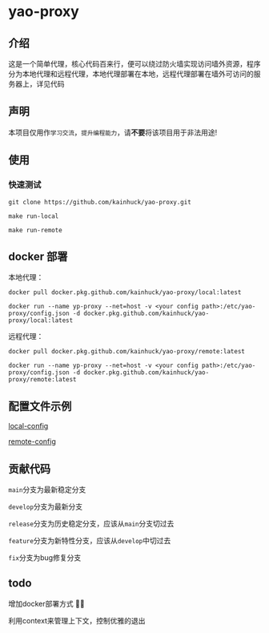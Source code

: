 # yao-proxy



## 介绍

这是一个简单代理，核心代码百来行，便可以绕过防火墙实现访问墙外资源，程序分为本地代理和远程代理，本地代理部署在本地，远程代理部署在墙外可访问的服务器上，详见代码

## 声明

本项目仅用作`学习交流`，`提升编程能力`，请**不要**将该项目用于非法用途!

## 使用

### 快速测试

```
git clone https://github.com/kainhuck/yao-proxy.git
```

```
make run-local
```

```
make run-remote
```

## docker 部署

本地代理：

```
docker pull docker.pkg.github.com/kainhuck/yao-proxy/local:latest

docker run --name yp-proxy --net=host -v <your config path>:/etc/yao-proxy/config.json -d docker.pkg.github.com/kainhuck/yao-proxy/local:latest
```

远程代理：

```
docker pull docker.pkg.github.com/kainhuck/yao-proxy/remote:latest

docker run --name yp-proxy --net=host -v <your config path>:/etc/yao-proxy/config.json -d docker.pkg.github.com/kainhuck/yao-proxy/remote:latest
```

## 配置文件示例

[local-config](cmd/local/res/config.json)

[remote-config](cmd/remote/res/config.json)

## 贡献代码

`main`分支为最新稳定分支

`develop`分支为最新分支

`release`分支为历史稳定分支，应该从`main`分支切过去

`feature`分支为新特性分支，应该从`develop`中切过去

`fix`分支为bug修复分支



## todo

增加docker部署方式 👌🏻

利用context来管理上下文，控制优雅的退出
